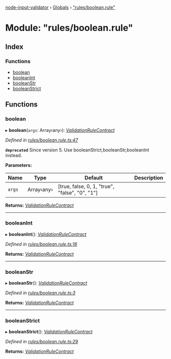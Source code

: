 [node-input-validator](../README.md) › [Globals](../globals.md) › ["rules/boolean.rule"](_rules_boolean_rule_.md)

# Module: "rules/boolean.rule"

## Index

### Functions

* [boolean](_rules_boolean_rule_.md#boolean)
* [booleanInt](_rules_boolean_rule_.md#booleanint)
* [booleanStr](_rules_boolean_rule_.md#booleanstr)
* [booleanStrict](_rules_boolean_rule_.md#booleanstrict)

## Functions

###  boolean

▸ **boolean**(`args`: Array‹any›): *[ValidationRuleContract](../interfaces/_contracts_.validationrulecontract.md)*

*Defined in [rules/boolean.rule.ts:47](https://github.com/bitnbytesio/node-input-validator/blob/f6990fa/src/rules/boolean.rule.ts#L47)*

**`deprecated`** Since version 5.
Use booleanStrict,booleanStr,booleanInt instead.

**Parameters:**

Name | Type | Default | Description |
------ | ------ | ------ | ------ |
`args` | Array‹any› | [true, false, 0, 1, "true", "false", "0", "1"] |   |

**Returns:** *[ValidationRuleContract](../interfaces/_contracts_.validationrulecontract.md)*

___

###  booleanInt

▸ **booleanInt**(): *[ValidationRuleContract](../interfaces/_contracts_.validationrulecontract.md)*

*Defined in [rules/boolean.rule.ts:16](https://github.com/bitnbytesio/node-input-validator/blob/f6990fa/src/rules/boolean.rule.ts#L16)*

**Returns:** *[ValidationRuleContract](../interfaces/_contracts_.validationrulecontract.md)*

___

###  booleanStr

▸ **booleanStr**(): *[ValidationRuleContract](../interfaces/_contracts_.validationrulecontract.md)*

*Defined in [rules/boolean.rule.ts:3](https://github.com/bitnbytesio/node-input-validator/blob/f6990fa/src/rules/boolean.rule.ts#L3)*

**Returns:** *[ValidationRuleContract](../interfaces/_contracts_.validationrulecontract.md)*

___

###  booleanStrict

▸ **booleanStrict**(): *[ValidationRuleContract](../interfaces/_contracts_.validationrulecontract.md)*

*Defined in [rules/boolean.rule.ts:29](https://github.com/bitnbytesio/node-input-validator/blob/f6990fa/src/rules/boolean.rule.ts#L29)*

**Returns:** *[ValidationRuleContract](../interfaces/_contracts_.validationrulecontract.md)*
